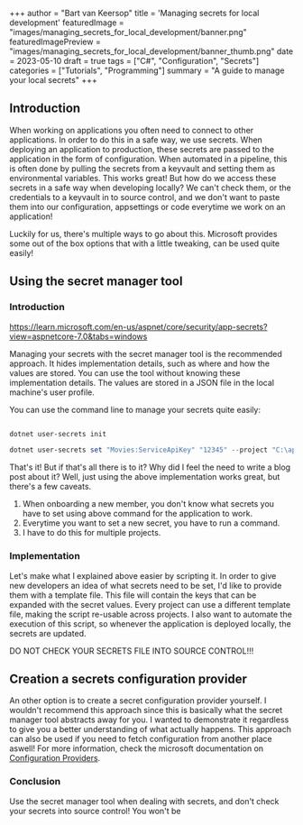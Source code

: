 +++
author = "Bart van Keersop"
title = 'Managing secrets for local development'
featuredImage = "images/managing_secrets_for_local_development/banner.png"
featuredImagePreview = "images/managing_secrets_for_local_development/banner_thumb.png"
date = 2023-05-10
draft = true
tags = ["C#", "Configuration", "Secrets"]
categories = ["Tutorials", "Programming"]
summary = "A guide to manage your local secrets"
+++

## Introduction

When working on applications you often need to connect to other applications. In order to do this in a safe way, we use secrets. When deploying an application to production, these secrets are passed to the application in the form of configuration. When automated in a pipeline, this is often done by pulling the secrets from a keyvault and setting them as environmental variables. This works great! But how do we access these secrets in a safe way when developing locally? We can't check them, or the credentials to a keyvault in to source control, and we don't want to paste them into our configuration, appsettings or code everytime we work on an application!

Luckily for us, there's multiple ways to go about this. Microsoft provides some out of the box options that with a little tweaking, can be used quite easily!

## Using the secret manager tool

### Introduction

https://learn.microsoft.com/en-us/aspnet/core/security/app-secrets?view=aspnetcore-7.0&tabs=windows

Managing your secrets with the secret manager tool is the recommended approach. It hides implementation details, such as where and how the values are stored. You can use the tool without knowing these implementation details. The values are stored in a JSON file in the local machine's user profile.

You can use the command line to manage your secrets quite easily:

```powershell

dotnet user-secrets init

dotnet user-secrets set "Movies:ServiceApiKey" "12345" --project "C:\apps\WebApp1\src\WebApp1"

```

That's it! But if that's all there is to it? Why did I feel the need to write a blog post about it? Well, just using the above implementation works great, but there's a few caveats.

1. When onboarding a new member, you don't know what secrets you have to set using above command for the application to work.
2. Everytime you want to set a new secret, you have to run a command.
3. I have to do this for multiple projects.

### Implementation

Let's make what I explained above easier by scripting it. In order to give new developers an idea of what secrets need to be set, I'd like to provide them with a template file. This file will contain the keys that can be expanded with the secret values.
Every project can use a different template file, making the script re-usable across projects. I also want to automate the execution of this script, so whenever the application is deployed locally, the secrets are updated.

DO NOT CHECK YOUR SECRETS FILE INTO SOURCE CONTROL!!!

## Creation a secrets configuration provider

An other option is to create a secret configuration provider yourself. I wouldn't recommend this approach since this is basically what the secret manager tool abstracts away for you. I wanted to demonstrate it regardless to give you a better understanding of what actually happens. This approach can also be used if you need to fetch configuration from another place aswell! For more information, check the microsoft documentation on [Configuration Providers](https://learn.microsoft.com/en-us/dotnet/core/extensions/configuration-providers).


### Conclusion

Use the secret manager tool when dealing with secrets, and don't check your secrets into source control! You won't be 